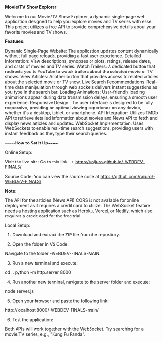 **Movie/TV Show Explorer**

Welcome to our Movie/TV Show Explorer, a dynamic single-page web application designed to help you explore movies and TV series with ease. This project utilizes a free API to provide comprehensive details about your favorite movies and TV shows.

**Features:**

Dynamic Single-Page Website: The application updates content dynamically without full page reloads, providing a fast user experience.
Detailed Information: View descriptions, synopses or plots, ratings, release dates, and casts of movies and TV series.
Watch Trailers: A dedicated button that redirects you to YouTube to watch trailers about the selected movie or TV shows.
View Articles: Another button that provides access to related articles about the selected movie or TV show.
Live Search Recommendations: Real-time data manipulation through web sockets delivers instant suggestions as you type in the search bar.
Loading Animations: User-friendly loading animations appear during data transmission delays, ensuring a smooth user experience.
Responsive Design: The user interface is designed to be fully responsive, providing an optimal viewing experience on any device, whether it's a desktop, tablet, or smartphone.
API Integration: Utilizes TMDb API to retrieve detailed information about movies and News API to fetch and display news articles and updates.
WebSocket Implementation: Uses WebSockets to enable real-time search suggestions, providing users with instant feedback as they type their search queries.


**-----How to Set It Up-----**

Online Setup:

Visit the live site:
Go to this link --> https://raijuro.github.io/-WEBDEV-FINALS/

Source Code:
You can view the source code at 
https://github.com/raijuro/-WEBDEV-FINALS/

**Note:**

The API for the articles (News API) CORS is not available for online deployment as it requires a credit card to utilize.
The WebSocket feature needs a hosting application such as Heroku, Vercel, or Netlify, which also requires a credit card for the free trial.


Local Setup:

1. Download and extract the ZIP file from the repository.

2. Open the folder in VS Code:

Navigate to the folder -WEBDEV-FINALS-MAIN.

3. Run a new terminal and execute:

cd ..
python -m http.server 8000

4. Run another new terminal, navigate to the server folder and execute:

node server.js

5. Open your browser and paste the following link:

http://localhost:8000/-WEBDEV-FINALS-main/

6. Test the application:

Both APIs will work together with the WebSocket.
Try searching for a movie/TV series, e.g., "Kung Fu Panda".
